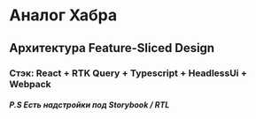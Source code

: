 # Аналог Хабра
## Архитектура Feature-Sliced Design 
### Стэк: React + RTK Query + Typescript + HeadlessUi + Webpack
##### P.S Есть надстройки под Storybook / RTL
